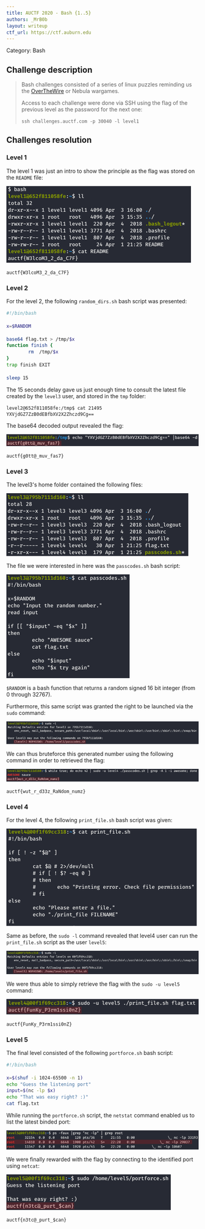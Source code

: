 ```yaml
---
title: AUCTF 2020 - Bash {1..5}
authors: _MrB0b
layout: writeup
ctf_url: https://ctf.auburn.edu
---
```

Category: Bash

## Challenge description

> Bash challenges consisted of a series of linux puzzles reminding us the [OverTheWire](https://overthewire.org/wargames/) or Nebula wargames.
> 
> Access to each challenge were done via SSH using the flag of the previous level as the password for the next one:
> 
> ```
> ssh challenges.auctf.com -p 30040 -l level1
> ```
>

## Challenges resolution
### Level 1

The level 1 was just an intro to show the principle as the flag was stored on the `README` file:

![level1 flag](/assets/AUCTF-20-chall_bash-level1-flag.png)

```
auctf{W3lcoM3_2_da_C7F}
```

### Level 2
For the level 2, the following `random_dirs.sh` bash script was presented:

```bash
#!/bin/bash

x=$RANDOM

base64 flag.txt > /tmp/$x
function finish {
        rm  /tmp/$x
}
trap finish EXIT

sleep 15
```

The 15 seconds delay gave us just enough time to consult the latest file created by the `level3` user, and stored in the `tmp` folder:

```
level2@652f811058fe:/tmp$ cat 21495
YXVjdGZ7ZzB0dEBfbXV2X2Zhczd9Cg==
```

The base64 decoded output revealed the flag:

![level2 flag](/assets/AUCTF-20-chall_bash-level2-flag.png)

```
auctf{g0tt@_muv_fas7}
```

### Level 3

The level3's home folder contained the following files: 

![listing](/assets/AUCTF-20-chall_bash-level3-listing.png)

The file we were interested in here was the `passcodes.sh` bash script:

![passcodes.sh](/assets/AUCTF-20-chall_bash-level3-passcodes.sh.png)

`$RANDOM` is a bash function that returns a random signed 16 bit integer (from 0 through 32767).

Furthermore, this same script was granted the right to be launched via the `sudo` command:

![level3 sudo](/assets/AUCTF-20-chall_bash-level3-sudo.png)

We can thus bruteforce this generated number using the following command in order to retrieved the flag:

![level3 flag](/assets/AUCTF-20-chall_bash-level3-flag.png)

```
auctf{wut_r_d33z_RaNdom_numz}
```

### Level 4

For the level 4, the following `print_file.sh` bash script was given:

![print_file.sh](/assets/AUCTF-20-chall_bash-level4-print_file.sh.png)

Same as before, the `sudo -l` command revealed that level4 user can run the `print_file.sh` script as the user `level5`:

![level4 sudo](/assets/AUCTF-20-chall_bash-level4-sudo.png)

We were thus able to simply retrieve the flag with the `sudo -u level5` command:

![level4 flag](/assets/AUCTF-20-chall_bash-level4-flag.png)

```
auctf{FunKy_P3rm1ssi0nZ}
```

### Level 5

The final level consisted of the following `portforce.sh` bash script:

```bash
#!/bin/bash

x=$(shuf -i 1024-65500 -n 1)
echo "Guess the listening port"
input=$(nc -lp $x)
echo "That was easy right? :)"
cat flag.txt
```

While running the `portforce.sh` script, the `netstat` command enabled us to list the latest binded port:

![netstat](/assets/AUCTF-20-chall_bash-level5-netstat.png)

We were finally rewarded with the flag by connecting to the identified port using `netcat`:

![level5 flag](/assets/AUCTF-20-chall_bash-level5-flag.png)

```
auctf{n3tc@_purt_$can}
```